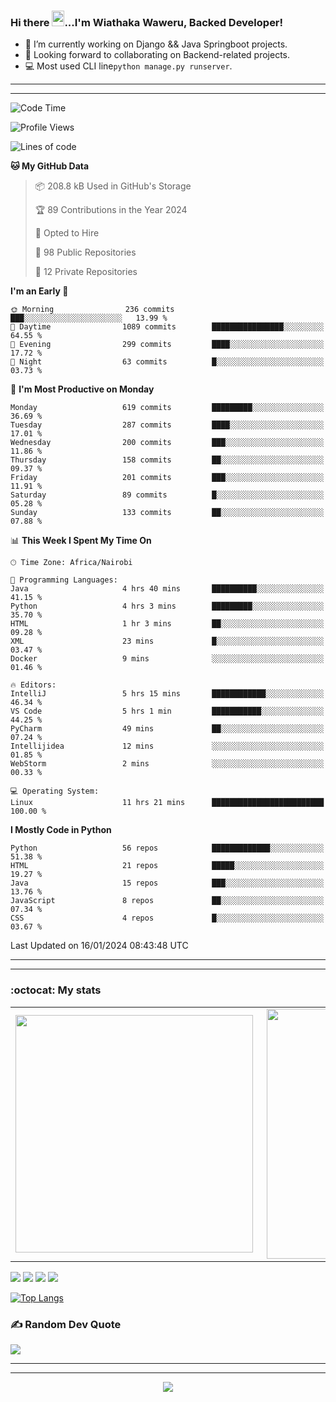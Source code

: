 ### Hi there <img src="https://user-images.githubusercontent.com/61727167/114547962-cecc6b80-9c67-11eb-9697-b1c5a8c8ff46.gif" height="25px" width="20px">...I'm Wiathaka Waweru, Backed Developer!

- 🔭 I’m currently working on Django && Java Springboot projects.
- 👯 Looking forward to collaborating on Backend-related projects.
- :computer: Most used CLI line`python manage.py runserver`.
<!-- - ⚡ Fun fact: I play video games and I love watching Football *(Premier League)* && Formula 1 *(Redbull Racing)*.
 -->

<!--
- 🤔 I’m looking for help with Android Dev...
- 🌱 I’m currently learning [ReactJS](https://reactjs.org/).
-->

---
---

<!--START_SECTION:waka-->
![Code Time](http://img.shields.io/badge/Code%20Time-234%20hrs%2019%20mins-blue)

![Profile Views](http://img.shields.io/badge/Profile%20Views-103-blue)

![Lines of code](https://img.shields.io/badge/From%20Hello%20World%20I%27ve%20Written-1.7%20million%20lines%20of%20code-blue)

**🐱 My GitHub Data** 

> 📦 208.8 kB Used in GitHub's Storage 
 > 
> 🏆 89 Contributions in the Year 2024
 > 
> 💼 Opted to Hire
 > 
> 📜 98 Public Repositories 
 > 
> 🔑 12 Private Repositories 
 > 
**I'm an Early 🐤** 

```text
🌞 Morning                236 commits         ███░░░░░░░░░░░░░░░░░░░░░░   13.99 % 
🌆 Daytime                1089 commits        ████████████████░░░░░░░░░   64.55 % 
🌃 Evening                299 commits         ████░░░░░░░░░░░░░░░░░░░░░   17.72 % 
🌙 Night                  63 commits          █░░░░░░░░░░░░░░░░░░░░░░░░   03.73 % 
```
📅 **I'm Most Productive on Monday** 

```text
Monday                   619 commits         █████████░░░░░░░░░░░░░░░░   36.69 % 
Tuesday                  287 commits         ████░░░░░░░░░░░░░░░░░░░░░   17.01 % 
Wednesday                200 commits         ███░░░░░░░░░░░░░░░░░░░░░░   11.86 % 
Thursday                 158 commits         ██░░░░░░░░░░░░░░░░░░░░░░░   09.37 % 
Friday                   201 commits         ███░░░░░░░░░░░░░░░░░░░░░░   11.91 % 
Saturday                 89 commits          █░░░░░░░░░░░░░░░░░░░░░░░░   05.28 % 
Sunday                   133 commits         ██░░░░░░░░░░░░░░░░░░░░░░░   07.88 % 
```


📊 **This Week I Spent My Time On** 

```text
🕑︎ Time Zone: Africa/Nairobi

💬 Programming Languages: 
Java                     4 hrs 40 mins       ██████████░░░░░░░░░░░░░░░   41.15 % 
Python                   4 hrs 3 mins        █████████░░░░░░░░░░░░░░░░   35.70 % 
HTML                     1 hr 3 mins         ██░░░░░░░░░░░░░░░░░░░░░░░   09.28 % 
XML                      23 mins             █░░░░░░░░░░░░░░░░░░░░░░░░   03.47 % 
Docker                   9 mins              ░░░░░░░░░░░░░░░░░░░░░░░░░   01.46 % 

🔥 Editors: 
IntelliJ                 5 hrs 15 mins       ████████████░░░░░░░░░░░░░   46.34 % 
VS Code                  5 hrs 1 min         ███████████░░░░░░░░░░░░░░   44.25 % 
PyCharm                  49 mins             ██░░░░░░░░░░░░░░░░░░░░░░░   07.24 % 
Intellijidea             12 mins             ░░░░░░░░░░░░░░░░░░░░░░░░░   01.85 % 
WebStorm                 2 mins              ░░░░░░░░░░░░░░░░░░░░░░░░░   00.33 % 

💻 Operating System: 
Linux                    11 hrs 21 mins      █████████████████████████   100.00 % 
```

**I Mostly Code in Python** 

```text
Python                   56 repos            █████████████░░░░░░░░░░░░   51.38 % 
HTML                     21 repos            █████░░░░░░░░░░░░░░░░░░░░   19.27 % 
Java                     15 repos            ███░░░░░░░░░░░░░░░░░░░░░░   13.76 % 
JavaScript               8 repos             ██░░░░░░░░░░░░░░░░░░░░░░░   07.34 % 
CSS                      4 repos             █░░░░░░░░░░░░░░░░░░░░░░░░   03.67 % 
```




 Last Updated on 16/01/2024 08:43:48 UTC
<!--END_SECTION:waka-->


<!--
### Connect With Me:


<a href="https://twitter.com/itsweshy" target="_blank">
<img src=https://img.shields.io/badge/twitter-%2300acee.svg?&style=for-the-badge&logo=twitter&logoColor=white alt=twitter style="margin-bottom: 5px;" />
</a>
<a href="https://dev.to/itsweshy" target="_blank">
<img src=https://img.shields.io/badge/dev.to-%2308090A.svg?&style=for-the-badge&logo=dev.to&logoColor=white alt=devto style="margin-bottom: 5px;" />
</a>
<a href="https://linkedin.com/in/waithaka-waweru" target="_blank">
<img src=https://img.shields.io/badge/linkedin-%231E77B5.svg?&style=for-the-badge&logo=linkedin&logoColor=white alt=linkedin style="margin-bottom: 5px;" />
</a> 
-->

---
---

<!-- ## My Github Stats -->
<!-- <img src="https://github-readme-stats.vercel.app/api?username=weshy007&&show_icons=true&count_private=true&theme=radical"/><img src="https://github-readme-streak-stats.herokuapp.com/?user=weshy007&theme=radical"/>

<div align="center">
<img src="https://komarev.com/ghpvc/?username=weshy007&&style=flat-square" align="center" />
</div>  -->

### :octocat: My stats
  <table>
  <tr>
      <td><img width="380px" align="left" src="https://github-readme-stats.vercel.app/api?username=weshy007&show_icons=true&count_private=true&include_all_commits=true&theme=tokyonight"/></td>
    <td><img width="400px" align="right" src="https://github-readme-streak-stats.herokuapp.com/?user=weshy007&show_icons=true&locale=en&layout=compact&theme=tokyonight"/></td>
  
  </tr>   
</table>

![](https://raw.githubusercontent.com/weshy007/github-stats/master/generated/overview.svg#gh-dark-mode-only)
![](https://raw.githubusercontent.com/weshy007/github-stats/master/generated/overview.svg#gh-light-mode-only)
![](https://raw.githubusercontent.com/weshy007/github-stats/master/generated/languages.svg#gh-dark-mode-only)
![](https://raw.githubusercontent.com/weshy007/github-stats/master/generated/languages.svg#gh-light-mode-only)

  
[![Top Langs](https://github-readme-stats.vercel.app/api/top-langs/?username=weshy007&layout=compact&theme=tokyonight&langs_count=10)](https://github.com/weshy007/github-readme-stats)


### ✍️ Random Dev Quote
![](https://quotes-github-readme.vercel.app/api?type=horizontal&theme=tokyonight&layout=compact)

---
---

<!-- <a href="https://github.com/weshy007/github-readme-activity-graph"><img alt="Activity graph" width = "900" height = "300" src="https://activity-graph.herokuapp.com/graph?username=weshy007&bg_color=1F222E&theme=material-palenight&line=D9E650&point=FFFFFF&hide_border=true" align = "left" />
</a> -->

<div align="center">
<img src="https://komarev.com/ghpvc/?username=weshy007&&style=flat-square" align="center" />
</div> 
